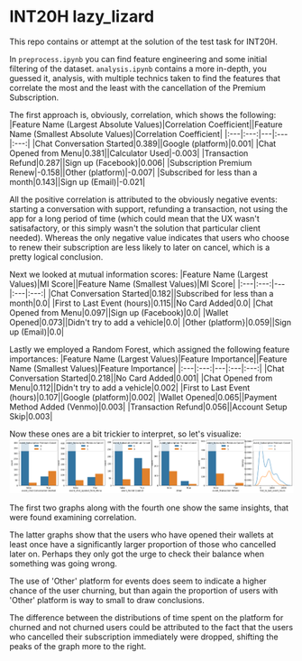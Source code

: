 # INT20H lazy_lizard
This repo contains or attempt at the solution of the test task for INT20H.

In `preprocess.ipynb` you can find feature engineering and some initial filtering of the dataset.
`analysis.ipynb` contains a more in-depth, you guessed it, analysis, with multiple technics taken to find the features that correlate the most and the least with the cancellation of the Premium Subscription.

The first approach is, obviously, correlation, which shows the following:
|Feature Name (Largest Absolute Values)|Correlation Coefficient||Feature Name (Smallest Absolute Values)|Correlation Coefficient|
|:---|:---:|---|:---|:---:|
|Chat Conversation Started|0.389||Google (platform)|0.001|
|Chat Opened from Menu|0.381||Calculator Used|-0.003|
|Transaction Refund|0.287||Sign up (Facebook)|0.006|
|Subscription Premium Renew|-0.158||Other (platform)|-0.007|
|Subscribed for less than a month|0.143||Sign up (Email)|-0.021|

All the positive correlation is attributed to the obviously negative events: starting a conversation with support, refunding a transaction, not using the app for a long period of time (which could mean that the UX wasn't satisafactory, or this simply wasn't the solution that particular client needed). Whereas the only negative value indicates that users who choose to renew their subscription are less likely to later on cancel, which is a pretty logical conclusion.

Next we looked at mutual information scores:
|Feature Name (Largest Values)|MI Score||Feature Name (Smallest Values)|MI Score|
|:---|:---:|---|:---|:---:|
|Chat Conversation Started|0.182||Subscribed for less than a month|0.0|
|First to Last Event (hours)|0.115||No Card Added|0.0|
|Chat Opened from Menu|0.097||Sign up (Facebook)|0.0|
|Wallet Opened|0.073||Didn't try to add a vehicle|0.0|
|Other (platform}|0.059||Sign up (Email)|0.0|

Lastly we employed a Random Forest, which assigned the following feature importances:
|Feature Name (Largest Values)|Feature Importance||Feature Name (Smallest Values)|Feature Importance|
|:---|:---:|---|:---|:---:|
|Chat Conversation Started|0.218||No Card Added|0.001|
|Chat Opened from Menu|0.112||Didn't try to add a vehicle|0.002|
|First to Last Event (hours)|0.107||Google (platform)|0.002|
|Wallet Opened|0.065||Payment Method Added (Venmo)|0.003|
|Transaction Refund|0.056||Account Setup Skip|0.003|

Now these ones are a bit trickier to interpret, so let's visualize:
![alt text](https://github.com/egor2702/Int-20h-lazy_lizard/blob/main/output.png)

The first two graphs along with the fourth one show the same insights, that were found examining correlation.

The latter graphs show that the users who have opened their wallets at least once have a significantly larger proportion of those who cancelled later on. Perhaps they only got the urge to check their balance when something was going wrong.

The use of 'Other' platform for events does seem to indicate a higher chance of the user churning, but than again the proportion of users with 'Other' platform is way to small to draw conclusions.

The difference between the distributions of time spent on the platform for churned and not churned users could be attributed to the fact that the users who cancelled their subscription immediately were dropped, shifting the peaks of the graph more to the right. 
